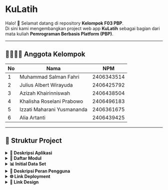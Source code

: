 #  KuLatih

Halo! 👋 Selamat datang di repository **Kelompok F03 PBP**.  
Di sini kami mengembangkan project web app **KuLatih** sebagai bagian dari mata kuliah **Pemrograman Berbasis Platform (PBP)**.

---

## 👨‍👩‍👧‍👦 Anggota Kelompok
| No | Nama                          | NPM        |
|----|-------------------------------|------------|
| 1  | Muhammad Salman Fahri          | 2406343514 |
| 2  | Julius Albert Wirayuda         | 2406425792 |
| 3  | Azizah Khairinniswah           | 2406438504 |
| 4  | Khalisha Roselani Prabowo      | 2406496183 |
| 5  | Izzati Maharani Yusmananda     | 2406361675 |
| 6  | Alia Artanti                   | 2406439425 |

---

## 📂 Struktur Project

<details align="justify">
    <summary><b>📖 Deskripsi Aplikasi</b></summary>

## 🏆 KuLatih 🏆

KuLatih adalah platform website yang dirancang untuk menjembatani pelatih olahraga dengan individu atau kelompok yang membutuhkan bimbingan. Banyak pelatih memiliki kemampuan dan pengalaman luar biasa, tetapi kesulitan menjangkau calon murid karena promosi yang tersebar dan kurang terstruktur. Sementara itu, calon murid sering kesulitan menemukan pelatih yang sesuai dengan cabang olahraga yang diminati.

Melalui KuLatih, pelatih dapat membuat profil profesional, menampilkan keahlian, menerima booking langsung dari murid, dan mengelola turnamen olahraga. Fitur turnamen memungkinkan pelatih:
- Membuat turnamen baru sesuai cabang olahraga yang diajarkan.
- Mengedit informasi turnamen yang telah dibuat.
- Melihat daftar peserta yang mendaftar pada turnamennya.
- Menghapus turnamen bila diperlukan.

Dengan fitur ini, pelatih tidak hanya mengajar, tetapi juga dapat mengadakan kompetisi, membangun komunitas, dan meningkatkan interaksi dengan murid atau peserta.

Bagi masyarakat umum, KuLatih memberikan akses mudah untuk menemukan pelatih, memesan sesi pelatihan, serta mengikuti turnamen yang diadakan oleh pelatih. Forum komunitas memungkinkan pengguna untuk berdiskusi, bertanya, dan berbagi pengalaman secara interaktif.

Kebermanfaatan KuLatih meliputi:
1. Meningkatkan visibilitas pelatih sehingga lebih mudah ditemukan dan dihargai atas keahliannya.
2. Mempermudah calon murid menemukan pelatih dan mengikuti sesi pelatihan atau turnamen secara terstruktur.
3. Membangun komunitas olahraga yang aktif melalui forum dan turnamen.
4. Memberikan pengalaman profesional bagi pelatih dan peserta dalam manajemen kelas maupun kompetisi olahraga.

Dengan demikian, KuLatih hadir sebagai solusi terpadu yang menghubungkan pelatih dan murid, sekaligus menciptakan ekosistem olahraga yang profesional, kolaboratif, dan interaktif melalui fitur turnamen, booking, dan komunitas.
</details>

<details align="justify">
    <summary><b>📑 Daftar Modul</b></summary>

## 🏃 Modul: <i>User Profile</i> (Albert) 🏃

Modul **User Profile** bertanggung jawab untuk manajemen data pengguna dalam platform KuLatih. Modul ini terbagi menjadi dua bagian utama: **Member** dan **Profile**.
Submodul **Member** menangani informasi dasar pengguna yang mendaftar di platform, member sebagai murid. Fitur utamanya meliputi:
- Registrasi dan login pengguna.
- Menyimpan data identitas dasar (nama,foto, email, role, dan informasi kontak).
- Pengaturan akun dasar, termasuk reset password dan status aktif/non-aktif.
- Mengikuti kompetisi yang dibuat oleh Coach

Submodul **Coach** fokus pada pengelolaan informasi profil pelatih secara lebih rinci. Fitur utamanya meliputi:
- Membuat dan mengedit profil profesional pelatih.
- Menampilkan keahlian, pengalaman, dan cabang olahraga yang dikuasai.
- Melihat review dari murid dan rating profil.
- Mengelola foto dan informasi tambahan yang memperkuat reputasi pengguna di platform.
- Membuat sebuah kompetisi yang dapat diikuti oleh Member

## 🏆 Modul: <i>Tournament</i> (Salman) 🏆

Modul **Tournament** bertanggung jawab untuk pengelolaan kompetisi olahraga yang dibuat oleh pelatih di platform KuLatih. Modul ini dirancang agar pelatih dapat mengelola turnamen secara penuh, mulai dari pembuatan hingga pemantauan peserta.

- **Membuat Turnamen**: Pelatih dapat membuat turnamen baru dengan mengatur nama, cabang olahraga, tanggal, lokasi, dan deskripsi turnamen.  
- **Mengedit Turnamen**: Pelatih dapat memperbarui informasi turnamen yang sudah dibuat, termasuk jadwal, aturan, dan detail lainnya.  
- **Melihat Peserta Turnamen**: Pelatih dapat melihat daftar peserta yang mendaftar pada turnamennya, lengkap dengan data kontak dan status pendaftaran.  
- **Menghapus Turnamen**: Pelatih dapat menghapus turnamen jika dibatalkan.  

Modul ini membantu pelatih untuk tidak hanya mengajar, tetapi juga membangun komunitas kompetitif dan interaktif, serta memberikan pengalaman profesional bagi peserta turnamen.

## 🗓️ Modul: <i>Booking</i> (Khalisha) 🗓️

Modul **Booking** berfungsi untuk mengelola pemesanan sesi pelatihan antara murid (member) dan pelatih (coach) di platform KuLatih. Modul ini memastikan proses booking berjalan mudah, terstruktur, dan transparan.

- **Pemesanan Sesi Latihan Langsung melalui Profil Coach**: Member dapat langsung memesan sesi latihan melalui profile pelatih.  
- **Daftar Jadwal Sesi Latihan**: Menampilkan daftar jadwal sesi latihan yang sedang berlangsung maupun yang telah dilakukan.  
- **Notifikasi Otomatis**: Sistem mengirimkan notifikasi otomatis untuk konfirmasi booking, pembatalan, dan pengingat sesi latihan.  
- **Fleksibilitas Reschedule dan Cancel**: Member dan pelatih dapat melakukan reschedule atau cancel sesuai kebutuhan.  
- **Status Booking Otomatis**: Status booking akan berubah menjadi "completed" secara otomatis setelah sesi latihan berakhir.  

Modul ini membantu menciptakan pengalaman profesional, terorganisir, dan fleksibel bagi member dan coach, sehingga interaksi dan transaksi di platform KuLatih menjadi lebih efisien dan terpercaya.

## ⭐ Modul: <i>Reviews</i> (Airin) ⭐

Modul **Reviews** berfungsi untuk mengelola sistem penilaian dan ulasan dari member terhadap pelatih di platform KuLatih. Modul ini membantu membangun reputasi pelatih serta memberikan referensi bagi calon murid lain.

- **Memberikan Rating & Ulasan**: Member dapat memberikan rating dan ulasan setelah sesi latihan melalui form modal interaktif.  
- **Melihat Review di Profil Coach**: Semua review dan rating ditampilkan di halaman profil pelatih untuk meningkatkan transparansi dan kepercayaan.  
- **Filter Review**: Pengguna dapat memfilter review berdasarkan jumlah bintang untuk menemukan ulasan yang relevan.  
- **Edit dan Hapus Review**: Pengguna dapat mengedit atau menghapus review yang telah mereka buat.  

Modul ini membantu pelatih meningkatkan kualitas layanannya melalui umpan balik dari member, sekaligus memberikan informasi yang berguna bagi calon murid dalam memilih pelatih yang tepat.

## 💬 Modul: Forum (Izzati) 💬

Modul **Forum** menyediakan wadah diskusi yang terstruktur untuk berbagai topik tertentu. Berbeda dengan modul **Community** yang bersifat lebih sosial dan bebas, Forum difokuskan pada kegiatan tanya jawab, berbagi pengetahuan, serta diskusi mendalam antara pengguna dan pelatih.

Dengan adanya Forum, KuLatih tidak hanya menjadi platform pemesanan (<i>booking</i>) semata, tetapi juga berkembang menjadi pusat edukasi dan interaksi bagi seluruh pengguna.

- **Membuat dan Membalas Thread Diskusi**: Pengguna dapat membuat topik baru atau membalas thread yang sudah ada.  
- **Pencarian dan Penyaringan Pesan**: Memudahkan pengguna menemukan diskusi atau topik tertentu.  
- **Menghapus dan Mengedit Postingan**: Pengguna dapat mengedit atau menghapus postingan yang mereka buat.  
- **Upvote dan Downvote**: Pengguna dapat memberikan upvote atau downvote pada postingan untuk menilai kualitas konten.  

Modul ini mendukung interaksi yang terstruktur dan membantu pengguna saling berbagi pengetahuan, pengalaman, dan strategi terkait olahraga.

## 👥 Modul: Community (Alia) 👥

Modul **Community** berfungsi sebagai ruang sosial yang lebih bebas bagi pengguna KuLatih untuk berinteraksi, berbagi pengalaman, dan membangun jaringan. Berbeda dengan Forum yang fokus pada diskusi terstruktur, Community bersifat lebih santai dan interaktif.

- **Membuat dan Bergabung dengan Komunitas**: Pengguna dapat membuat komunitas baru sesuai minat atau cabang olahraga, serta bergabung dengan komunitas yang sudah ada.  
- **Posting <i>Chat</i> dan Diskusi Ringan**: Pengguna dapat membagikan pengalaman, tips, atau informasi terkait olahraga dalam bentuk postingan.   
- **Edit dan Hapus <i>Chat/Post</i>**: Pengguna dapat mengedit atau menghapus chat atau postingan yang mereka buat.  
- **Filter Community**: Pengguna dapat memfilter tampilan komunitas antara **All Community** dan **My Community** untuk melihat komunitas yang relevan.    

Modul ini membantu membangun ekosistem sosial yang aktif, memungkinkan pengguna berbagi pengalaman, memperluas jaringan, dan membentuk komunitas olahraga yang suportif dan kolaboratif.
</details>

<details align="justify">
    <summary><b>📊 Initial Data Set</b></summary>
Data set ini bersumber utama dari https://www.superprof.co.id/, dengan beberapa variabel tambahan yang dihasilkan melalui ChatGPT.
</details>

<details align="justify">
    <summary><b>👥 Deskripsi Peran Pengguna</b></summary>

# Peran Pengguna di KuLatih
1. 🧑‍🏫 **Pelatih (<i>Coach</i>)** 🧑‍🏫
Pelatih merupakan pengguna yang menawarkan jasa bimbingan dalam berbagai bidang, khususnya olahraga. Mereka berperan sebagai penyedia layanan utama, dapat menampilkan profil profesional, mengatur jadwal latihan, serta berinteraksi dengan pengguna yang melakukan booking. Pelatih juga dapat membuat dan mengelola turnamen untuk meningkatkan engagement dengan murid dan komunitas.

**Fitur Utama Pelatih:**
- Membuat dan mengelola profil profesional.  
- Menentukan jadwal ketersediaan latihan.  
- Menerima, mengonfirmasi, atau menolak booking dari pengguna.  
- Melihat dan meninjau rating serta ulasan dari murid.  
- Membuat, mengedit, melihat peserta, dan menghapus turnamen.  
- Berinteraksi dengan pengguna melalui forum dan komunitas.

2. 👤 **Pengguna (Murid/<i>Member</i>)**   👤
Pengguna adalah individu yang mencari pelatih sesuai kebutuhan mereka. Mereka dapat menelusuri daftar pelatih, melakukan booking sesi latihan, memberikan ulasan, serta ikut berpartisipasi dalam turnamen dan komunitas. Peran pengguna penting untuk menjaga interaksi dan kualitas layanan di platform.

**Fitur Utama Pengguna:**
- Menelusuri, memfilter, dan mencari pelatih sesuai cabang olahraga dan preferensi.  
- Melakukan booking dan mengatur jadwal sesi latihan.  
- Memberikan rating dan ulasan terhadap pelatih setelah sesi selesai.  
- Berpartisipasi dalam forum dan komunitas untuk berdiskusi atau berbagi pengalaman.  
- Mengikuti dan berpartisipasi dalam turnamen yang diadakan pelatih.
</details>
<details align="justify">
    <summary><b>🌐 Link Deployment</b></summary>
https://muhammad-salman42-kulatih.pbp.cs.ui.ac.id/
</details>

<details align="justify">
    <summary><b>🎨 Link Design</b></summary>
https://www.figma.com/design/0uR1wVLqtNDkJXa9DYLdEF/KuLatih?node-id=0-1&p=f&t=ltEQ5AxvHZHnM78s-0
</details>
